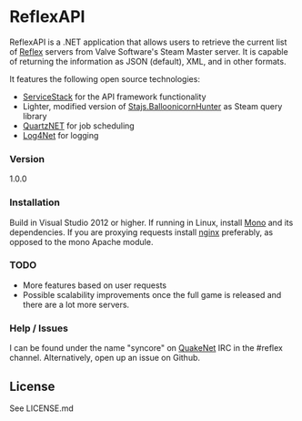 # ReflexAPI

ReflexAPI is a .NET application that allows users to retrieve the current list of [Reflex] servers from Valve Software's Steam Master server. It is capable of returning the information as JSON (default), XML, and in other formats.

It features the following open source technologies:

  - [ServiceStack] for the API framework functionality
  - Lighter, modified version of [Stajs.BalloonicornHunter] as Steam query library
  - [QuartzNET] for job scheduling
  - [Log4Net] for logging

### Version
1.0.0

### Installation

Build in Visual Studio 2012 or higher.
If running in Linux, install [Mono] and its dependencies. If you are proxying requests install [nginx]
preferably, as opposed to the mono Apache module.

### TODO

 - More features based on user requests
 - Possible scalability improvements once the full game is released and there are a lot more servers.

### Help / Issues

I can be found under the name "syncore" on [QuakeNet] IRC in the #reflex channel.
Alternatively, open up an issue on Github.

License
----
See LICENSE.md

[QuakeNet]:irc://irc.quakenet.org/reflex
[Mono]:http://www.mono-project.com/download/
[nginx]:http://www.nginx.com
[Reflex]:http://www.reflexfps.net
[ServiceStack]:https://servicestack.net
[Stajs.BalloonicornHunter]:https://github.com/stajs/Stajs.BalloonicornHunter
[HyperFastCGI]:https://github.com/xplicit/HyperFastCgi
[QuartzNET]:http://www.quartz-scheduler.net/
[Log4Net]:https://www.nuget.org/packages/log4net/
